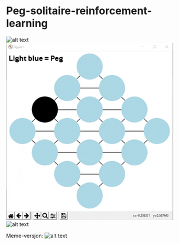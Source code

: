 # Peg-solitaire-reinforcement-learning
![alt text](https://upload.wikimedia.org/wikipedia/commons/5/50/Spielzug_von_Solit%C3%A4r.gif)
![alt text](https://raw.githubusercontent.com/TorsteinOtterlei/peg-solitaire-reinforcement-learning/master/pictures/gifboard.gif?token=AKV24Y7FMSDF5TX7JTKU3A26JQIQO)
![alt text](https://github.com/TorsteinOtterlei/peg-solitaire-reinforcement-learning/tree/master/pictures/convergence.png)

Meme-versjon:
![alt text](https://github.com/TorsteinOtterlei/peg-solitaire-reinforcement-learning/tree/master/pictures/medmemes.gif)

